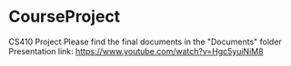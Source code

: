# CourseProject
CS410 Project
Please find the final documents in the "Documents" folder
Presentation link: https://www.youtube.com/watch?v=Hgc5yuiNiM8

